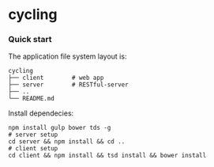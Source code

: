 # cycling

### Quick start

The application file system layout is:
```
cycling
├── client        # web app
├── server        # RESTful-server
├── ..
└── README.md
```

Install dependecies:
```shell
npm install gulp bower tds -g
# server setup
cd server && npm install && cd ..
# client setup
cd client && npm install && tsd install && bower install
```
